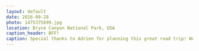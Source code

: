 ```yaml
---
layout: default
date: 2016-09-28
photo: 1475375699.jpg
location: Bryce Canyon National Park, USA
caption_header: BFF!
caption: Special thanks to Adrien for planning this great road trip! We saw many massively gigantic huge things ;)
---
```

